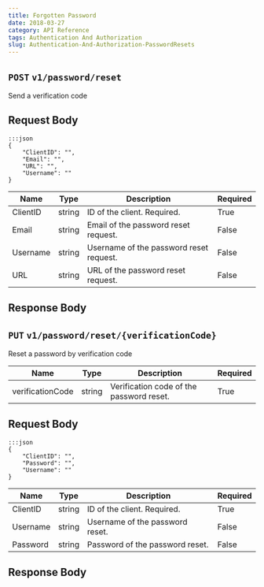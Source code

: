 ```yaml
---
title: Forgotten Password
date: 2018-03-27
category: API Reference
tags: Authentication And Authorization
slug: Authentication-And-Authorization-PasswordResets
---
```



## `POST` `v1/password/reset`
Send a verification code
## Request Body
	:::json
	{
	    "ClientID": "",
	    "Email": "",
	    "URL": "",
	    "Username": ""
	}


| Name | Type | Description | Required | 
|---|---|---|---|
| ClientID | string | ID of the client. Required. | True |
| Email | string | Email of the password reset request. | False |
| Username | string | Username of the password reset request. | False |
| URL | string | URL of the password reset request. | False |

## Response Body
## `PUT` `v1/password/reset/{verificationCode}`
Reset a password by verification code

| Name | Type | Description | Required | 
|---|---|---|---|
| verificationCode | string | Verification code of the password reset. | True |

## Request Body
	:::json
	{
	    "ClientID": "",
	    "Password": "",
	    "Username": ""
	}


| Name | Type | Description | Required | 
|---|---|---|---|
| ClientID | string | ID of the client. Required. | True |
| Username | string | Username of the password reset. | False |
| Password | string | Password of the password reset. | False |

## Response Body